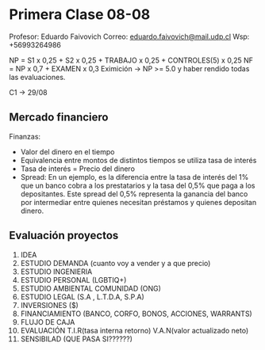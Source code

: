 # Primera Clase 08-08

Profesor: Eduardo Faivovich
Correo: eduardo.faivovich@mail.udp.cl
Wsp: +56993264986

NP = S1 x 0,25 + S2 x 0,25 + TRABAJO x 0,25 + CONTROLES(5) x 0,25
NF = NP x 0,7 + EXAMEN x 0,3
Eximición → NP >= 5.0 y haber rendido todas las evaluaciones.

C1 → 29/08

## Mercado financiero
Finanzas: 
- Valor del dinero en el tiempo
- Equivalencia entre montos de distintos tiempos se utiliza tasa de interés
- Tasa de interés = Precio del dinero
- Spread: En un ejemplo, es la diferencia entre la tasa de interés del 1% que un banco cobra a los prestatarios y la tasa del 0,5% que paga a los depositantes. Este spread del 0,5% representa la ganancia del banco por intermediar entre quienes necesitan préstamos y quienes depositan dinero.
## Evaluación proyectos

1. IDEA
2. ESTUDIO DEMANDA (cuanto voy a vender y a que precio)
3. ESTUDIO INGENIERIA
4. ESTUDIO PERSONAL (LGBTIQ+)
5. ESTUDIO AMBIENTAL COMUNIDAD (ONG)
6. ESTUDIO LEGAL (S.A , L.T.D.A, S.P.A)
7. INVERSIONES ($)
8. FINANCIAMIENTO (BANCO, CORFO, BONOS, ACCIONES, WARRANTS)
9. FLUJO DE CAJA
10. EVALUACIÓN T.I.R(tasa interna retorno) V.A.N(valor actualizado neto)
11. SENSIBILAD (QUE PASA SI??????)